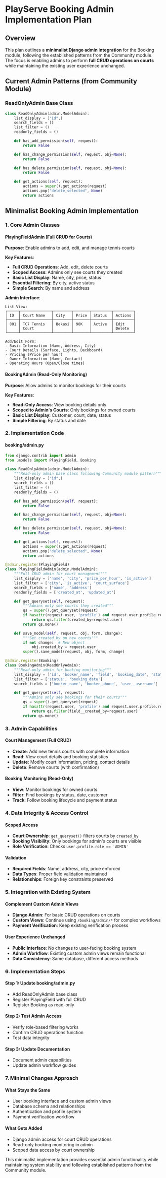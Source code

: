 # PlayServe Booking Admin Implementation Plan

## Overview

This plan outlines a **minimalist Django admin integration** for the Booking module, following the established patterns from the Community module. The focus is enabling admins to perform **full CRUD operations on courts** while maintaining the existing user experience unchanged.

## Current Admin Patterns (from Community Module)

### ReadOnlyAdmin Base Class
```python
class ReadOnlyAdmin(admin.ModelAdmin):
    list_display = ("id",)
    search_fields = ()
    list_filter = ()
    readonly_fields = ()

    def has_add_permission(self, request):
        return False

    def has_change_permission(self, request, obj=None):
        return False

    def has_delete_permission(self, request, obj=None):
        return False

    def get_actions(self, request):
        actions = super().get_actions(request)
        actions.pop("delete_selected", None)
        return actions
```

## Minimalist Booking Admin Implementation

### 1. Core Admin Classes

#### PlayingFieldAdmin (Full CRUD for Courts)
**Purpose**: Enable admins to add, edit, and manage tennis courts

**Key Features**:
- **Full CRUD Operations**: Add, edit, delete courts
- **Scoped Access**: Admins only see courts they created
- **Basic List Display**: Name, city, price, status
- **Essential Filtering**: By city, active status
- **Simple Search**: By name and address

**Admin Interface**:
```
List View:
┌─────┬──────────────┬────────┬───────┬─────────┬─────────┐
│ ID  │ Court Name   │ City   │ Price │ Status  │ Actions │
├─────┼──────────────┼────────┼───────┼─────────┼─────────┤
│ 001 │ TC7 Tennis   │ Bekasi │ 90K   │ Active  │ Edit    │
│     │ Court        │        │       │         │ Delete  │
└─────┴──────────────┴────────┴───────┴─────────┴─────────┘

Add/Edit Form:
- Basic Information (Name, Address, City)
- Court Details (Surface, Lights, Backboard)
- Pricing (Price per hour)
- Owner Information (Name, Contact)
- Operating Hours (Open/Close times)
```

#### BookingAdmin (Read-Only Monitoring)
**Purpose**: Allow admins to monitor bookings for their courts

**Key Features**:
- **Read-Only Access**: View booking details only
- **Scoped to Admin's Courts**: Only bookings for owned courts
- **Basic List Display**: Customer, court, date, status
- **Simple Filtering**: By status and date

### 2. Implementation Code

#### booking/admin.py
```python
from django.contrib import admin
from .models import PlayingField, Booking

class ReadOnlyAdmin(admin.ModelAdmin):
    """Read-only admin base class following Community module pattern"""
    list_display = ("id",)
    search_fields = ()
    list_filter = ()
    readonly_fields = ()

    def has_add_permission(self, request):
        return False

    def has_change_permission(self, request, obj=None):
        return False

    def has_delete_permission(self, request, obj=None):
        return False

    def get_actions(self, request):
        actions = super().get_actions(request)
        actions.pop("delete_selected", None)
        return actions

@admin.register(PlayingField)
class PlayingFieldAdmin(admin.ModelAdmin):
    """Full CRUD admin for court management"""
    list_display = ['name', 'city', 'price_per_hour', 'is_active']
    list_filter = ['city', 'is_active', 'court_surface']
    search_fields = ['name', 'address']
    readonly_fields = ['created_at', 'updated_at']

    def get_queryset(self, request):
        """Admins only see courts they created"""
        qs = super().get_queryset(request)
        if hasattr(request.user, 'profile') and request.user.profile.role == 'ADMIN':
            return qs.filter(created_by=request.user)
        return qs.none()

    def save_model(self, request, obj, form, change):
        """Set created_by on new courts"""
        if not change:  # New object
            obj.created_by = request.user
        super().save_model(request, obj, form, change)

@admin.register(Booking)
class BookingAdmin(ReadOnlyAdmin):
    """Read-only admin for booking monitoring"""
    list_display = ['id', 'booker_name', 'field', 'booking_date', 'status']
    list_filter = ['status', 'booking_date']
    search_fields = ['booker_name', 'booker_phone', 'user__username']

    def get_queryset(self, request):
        """Admins only see bookings for their courts"""
        qs = super().get_queryset(request)
        if hasattr(request.user, 'profile') and request.user.profile.role == 'ADMIN':
            return qs.filter(field__created_by=request.user)
        return qs.none()
```

### 3. Admin Capabilities

#### Court Management (Full CRUD)
- **Create**: Add new tennis courts with complete information
- **Read**: View court details and booking statistics
- **Update**: Modify court information, pricing, contact details
- **Delete**: Remove courts (with confirmation)

#### Booking Monitoring (Read-Only)
- **View**: Monitor bookings for owned courts
- **Filter**: Find bookings by status, date, customer
- **Track**: Follow booking lifecycle and payment status

### 4. Data Integrity & Access Control

#### Scoped Access
- **Court Ownership**: `get_queryset()` filters courts by `created_by`
- **Booking Visibility**: Only bookings for admin's courts are visible
- **Role Verification**: Checks `user.profile.role == 'ADMIN'`

#### Validation
- **Required Fields**: Name, address, city, price enforced
- **Data Types**: Proper field validation maintained
- **Relationships**: Foreign key constraints preserved

### 5. Integration with Existing System

#### Complement Custom Admin Views
- **Django Admin**: For basic CRUD operations on courts
- **Custom Views**: Continue using `/booking/admin/*` for complex workflows
- **Payment Verification**: Keep existing verification process

#### User Experience Unchanged
- **Public Interface**: No changes to user-facing booking system
- **Admin Workflow**: Existing custom admin views remain functional
- **Data Consistency**: Same database, different access methods

### 6. Implementation Steps

#### Step 1: Update booking/admin.py
- Add ReadOnlyAdmin base class
- Register PlayingField with full CRUD
- Register Booking as read-only

#### Step 2: Test Admin Access
- Verify role-based filtering works
- Confirm CRUD operations function
- Test data integrity

#### Step 3: Update Documentation
- Document admin capabilities
- Update admin workflow guides

### 7. Minimal Changes Approach

#### What Stays the Same
- User booking interface and custom admin views
- Database schema and relationships
- Authentication and profile system
- Payment verification workflow

#### What Gets Added
- Django admin access for court CRUD operations
- Read-only booking monitoring in admin
- Scoped data access by court ownership

This minimalist implementation provides essential admin functionality while maintaining system stability and following established patterns from the Community module.
